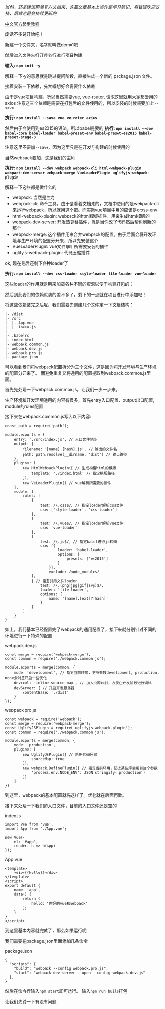 *当然，还是建议照着官方文档来，这篇文章基本上当作是学习笔记，有错误欢迎支持，后续也是会持续更新的*`

[中文官方起步教程](https://www.webpackjs.com/guides/)

废话不多说开始吧！

新建一个文件夹，名字就叫做demo1吧

然后进入文件夹打开命令行进行项目构建

**输入: `npm init -y`**

解释一下-y的意思就是跳过提问阶段，直接生成一个新的 package.json 文件。

接着安装一下依赖，先大概想好会需要什么依赖

由于是vue项目构建，所以当然需要vue, vue-router, 请求这里就用大家都爱用的axios
注意这三个依赖是需要在打包后的文件使用的，所以安装的时候需要加上`--save`

**执行: `npm install --save vue ve-roter axios`**

然后由于会使用到es2015的语法，所以babel是要的
**执行: `npm install --dev babel-core babel-loader babel-preset-env babel-preset-es2015 babel-preset-stage-3`**

注意这里不要加`--save`，因为这里只是在开发与构建的时候使用的

当然webpack要加，这是我们的主角

**执行: `npm install --dev webpack webpack-cli html-webpack-plugin webpack-dev-server webpack-merge VueLoaderPlugin uglifyjs-webpack-plugin`**

解释一下这些都是做什么的

- webpack: 当然是主力
- webpack-cli: 命令工具，由于是看着文档来的，文档中使用的是webpack-cli来运行webpack，所以就用这个把。而实际vue项目中用的应该是cross-env
- html-webpack-plugin: webpack的html模版插件，用来生成html模版的
- webpack-dev-server: 开发热更替插件，就是当你改了代码然后帮你刷新的那个
- webpack-merge: 这个插件用来合并webpack的配置。由于后面会将开发环境与生产环境的配置分开来，所以先安装这个
- VueLoaderPlugin: vue文件解析所需要安装的插件
- uglifyjs-webpack-plugin: 代码压缩插件

ok, 现在最后还剩下各种loader了

**执行: `npm install --dev css-loader style-loader file-loader vue-loader`**

这些loader的作用就是用来加载各种不同的资源以便于构建打包的；

然后到此我们的依赖就装的差不多了，剩下的一点就在项目进行中添加吧！

将这些依赖装完之后呢，我们需要先创建几个文件定一下文档结构：

```
|- /dist
|- /src
|  |- App.vue
|  |- index.js
|
|- .babelrc
|- index.html
|- webpack.common.js
|- webpack.dev.js
|- webpack.pro.js
|- package.json
```

可以看到我们将webpack配置拆分为三个文件，这是因为将开发环境与生产环境的配置分开来了。
而避免重复又将通用的配置提取到webpack.common.js里面。

首先先处理一下webpack.common.js。让我们一步一步来。

生产环境和开发环境通用的内容有很多，首先entry入口配置，output出口配置, module的rules配置

接下来在webpack.common.js写入以下内容:
```
const path = require('path');

module.exports = {
    entry: './src/index.js', // 入口文件地址
    output: {
        filename: '[name].[hash].js', // 输出的文件名
        path: path.resolve(__dirname, 'dist') // 输出路径
    },
    plugins: [
        new HtmlWebpackPlugin({ // 生成构建html的模版
            template: './index.html' // 指定模版路径 
        }),
        new VeLoaderPlugin() // vue解析所需要的插件
    ],
    module: {
        rules: [
            {
                test: /\.css$/, // 指定loader解析css文件
                use: ['style-loader', 'css-loader']
            },
            {
                test: /\.vue$/, // 指定loader解析vue文件
                use: 'vue-loader'
            },
            {
                test: /\.js$/, // 指定babel进行js转码
                use: [{
                        loader: 'babel-loader',
                        options: {
                            presets: ['es2015']
                        }
                    }],
                    exclude: /node_modules/
            },
            { // 指定引用文件loader
                test: /\.(png|jpg|gif|svg)$/,
                loader: 'file-loader',
                options: {
                    name: '[name].[ext]?[hash]'
                }
            }
        ]
    }
}
```

如上，我们基本已经配置完了webpack的通用配置了，接下来就分别针对不同的环境进行一下特殊的配置

webpack.dev.js
```
const merge = require('webpack-merge');
const common = require('./webpack.common.js');

module.exports = merge(common, {
    mode: 'development', // 指定当前环境，支持参数development, production, none会对应开启一些优化
    devtool: 'inline-source-map', // 加入资源映射，方便在开发阶段进行调试
    devServer: { // 开启开发服务器
        contentBase: './dist'
    }
});
```

webpack.pro.js
```
const webpack = require('webpack');
const merge = require('webpack-merge');
const UglifyJSPlugin = require('uglifyjs-webpack-plugin');
const common = require('./webpack.common.js');

module.exports = merge(common, {
    mode: 'production',
    plugins: [
        new UglifyJSPlugin({ // 启用代码压缩
            sourceMap: true
        }),
        new webpack.DefinePlugin({ // 指定当前环境，防止某些库会用到这个参数
            'process.env.NODE_ENV': JSON.stringify('production')    
        })
    ]
})
```

到这里，webpack的基本配置就先这样了。优化就在后面再做。

接下来处理一下我们的入口文件，目前的入口文件还是空的

index.js
```
import Vue from 'vue';
import App from './App.vue';

new Vue({
    el: '#app',
    render: h => h(App)
});
```

App.vue
```
<template>
    <div>{{hello}}</div>
</template>
<script>
export default {
    name: 'app',
    data() {
        return {
            hello: '你好的vue和webpack'
        };
    }
}
</script>
```

到这里基本内容就完成了，那么如果运行呢

我们需要在package.json里面添加几条命令

package.json
```
{
  "scripts": {
    "build": "webpack --config webpack.pro.js",
    "start": "webpack-dev-server --open --config webpack.dev.js"
  },
}
```

然后在命令行输入```npm start```即可运行。 输入```npm run build```打包

让我们先试一下有没有问题